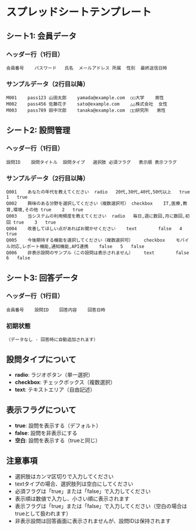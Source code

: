 # スプレッドシートテンプレート

## シート1: 会員データ
### ヘッダー行（1行目）
```
会員番号	パスワード	氏名	メールアドレス	所属	性別	最終送信日時
```

### サンプルデータ（2行目以降）
```
M001	pass123	山田太郎	yamada@example.com	○○大学	男性	
M002	pass456	佐藤花子	sato@example.com	△△株式会社	女性	
M003	pass789	田中次郎	tanaka@example.com	□□研究所	男性	
```

## シート2: 設問管理
### ヘッダー行（1行目）
```
設問ID	設問タイトル	設問タイプ	選択肢	必須フラグ	表示順	表示フラグ
```

### サンプルデータ（2行目以降）
```
Q001	あなたの年代を教えてください	radio	20代,30代,40代,50代以上	true	1	true
Q002	興味のある分野を選択してください（複数選択可）	checkbox	IT,医療,教育,環境,その他	true	2	true
Q003	当システムの利用頻度を教えてください	radio	毎日,週に数回,月に数回,初回	true	3	true
Q004	改善してほしい点があればお聞かせください	text		false	4	true
Q005	今後期待する機能を選択してください（複数選択可）	checkbox	モバイル対応,レポート機能,通知機能,API連携	false	5	false
Q006	非表示設問のサンプル（この設問は表示されません）	text		false	6	false
```

## シート3: 回答データ
### ヘッダー行（1行目）
```
会員番号	設問ID	回答内容	回答日時
```

### 初期状態
```
（データなし - 回答時に自動追加されます）
```

## 設問タイプについて
- **radio**: ラジオボタン（単一選択）
- **checkbox**: チェックボックス（複数選択）
- **text**: テキストエリア（自由記述）

## 表示フラグについて
- **true**: 設問を表示する（デフォルト）
- **false**: 設問を非表示にする
- **空白**: 設問を表示する（trueと同じ）

## 注意事項
- 選択肢はカンマ区切りで入力してください
- textタイプの場合、選択肢列は空白にしてください
- 必須フラグは「true」または「false」で入力してください
- 表示順は数値で入力し、小さい順に表示されます
- 表示フラグは「true」または「false」で入力してください（空白の場合はtrueとして扱われます）
- 非表示設問は回答画面に表示されませんが、設問IDは保持されます
